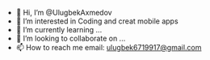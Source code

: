 - 👋 Hi, I’m @UlugbekAxmedov
- 👀 I’m interested in Coding and creat mobile apps
- 🌱 I’m currently learning ...
- 💞️ I’m looking to collaborate on ...
- 📫 How to reach me email: ulugbek6719917@gmail.com

<!---
UlugbekAxmedov/UlugbekAxmedov is a ✨ special ✨ repository because its `README.md` (this file) appears on your GitHub profile.
You can click the Preview link to take a look at your changes.
--->
